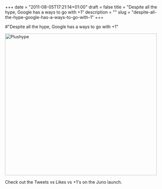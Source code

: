+++
date = "2011-08-05T17:21:14+01:00"
draft = false
title = "Despite all the hype, Google has a ways to go with +1"
description = ""
slug = "despite-all-the-hype-google-has-a-ways-to-go-with-1"
+++

#"Despite all the hype, Google has a ways to go with +1"


 <div class='p_embed p_image_embed'>
<a href="http://getfile2.posterous.com/getfile/files.posterous.com/conoroneill/Bd2rQ7tXFh5st1pIbReLQV60cXqG1udcjkPiFGKyW1LQ9nH5WMH5KZSqikWw/plushype.png"><img alt="Plushype" height="468" src="http://getfile3.posterous.com/getfile/files.posterous.com/conoroneill/3Gyb9VBWrMHDH1Aj7fWiLdRj95xQ10f0kf7UB637P1HD9bAcFCg02LlTkDIc/plushype.png.scaled.500.jpg" width="500" /></a>
</div>
<p>Check out the Tweets vs Likes vs +1&#39;s on the Juno launch.</p>
 